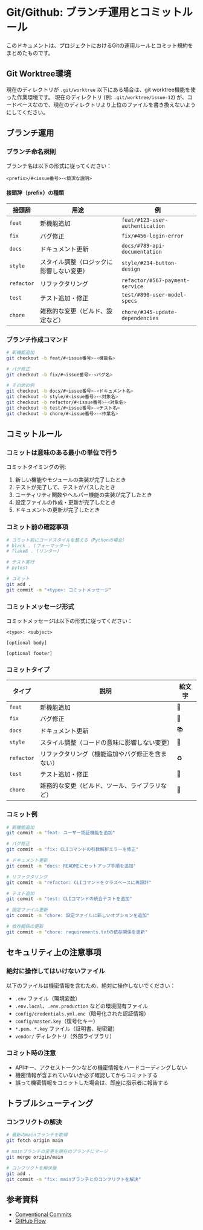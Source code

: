 # Git/Github: ブランチ運用とコミットルール

このドキュメントは、プロジェクトにおけるGitの運用ルールとコミット規約をまとめたものです。

## Git Worktree環境

現在のディレクトリが `.git/worktree` 以下にある場合は、git worktree機能を使った作業環境です。
現在のディレクトリ (例: `.git/worktree/issue-12`) が、コードベースなので、現在のディレクトリより上位のファイルを書き換えないようにしてください。

## ブランチ運用

### ブランチ命名規則

ブランチ名は以下の形式に従ってください：

```
<prefix>/#<issue番号>-<簡潔な説明>
```

#### 接頭辞（prefix）の種類

| 接頭辞 | 用途 | 例 |
|--------|------|-----|
| `feat` | 新機能追加 | `feat/#123-user-authentication` |
| `fix` | バグ修正 | `fix/#456-login-error` |
| `docs` | ドキュメント更新 | `docs/#789-api-documentation` |
| `style` | スタイル調整（ロジックに影響しない変更） | `style/#234-button-design` |
| `refactor` | リファクタリング | `refactor/#567-payment-service` |
| `test` | テスト追加・修正 | `test/#890-user-model-specs` |
| `chore` | 雑務的な変更（ビルド、設定など） | `chore/#345-update-dependencies` |

### ブランチ作成コマンド

```bash
# 新機能追加
git checkout -b feat/#<issue番号>-<機能名>

# バグ修正
git checkout -b fix/#<issue番号>-<バグ名>

# その他の例
git checkout -b docs/#<issue番号>-<ドキュメント名>
git checkout -b style/#<issue番号>-<対象名>
git checkout -b refactor/#<issue番号>-<対象名>
git checkout -b test/#<issue番号>-<テスト名>
git checkout -b chore/#<issue番号>-<作業名>
```

## コミットルール

### コミットは意味のある最小の単位で行う

コミットタイミングの例:

1. 新しい機能やモジュールの実装が完了したとき
2. テストが完了して、テストがパスしたとき
3. ユーティリティ関数やヘルパー機能の実装が完了したとき
4. 設定ファイルの作成・更新が完了したとき
5. ドキュメントの更新が完了したとき

### コミット前の確認事項

```bash
# コミット前にコードスタイルを整える（Pythonの場合）
# black . (フォーマッター)
# flake8 . (リンター)

# テスト実行
# pytest

# コミット
git add .
git commit -m "<type>: コミットメッセージ"
```

### コミットメッセージ形式

コミットメッセージは以下の形式に従ってください：

```
<type>: <subject>

[optional body]

[optional footer]
```

### コミットタイプ

| タイプ | 説明 | 絵文字 |
|--------|------|--------|
| `feat` | 新機能追加 | 🚀 |
| `fix` | バグ修正 | 🐛 |
| `docs` | ドキュメント更新 | 📚 |
| `style` | スタイル調整（コードの意味に影響しない変更） | 💅 |
| `refactor` | リファクタリング（機能追加やバグ修正を含まない） | ♻️ |
| `test` | テスト追加・修正 | 🧪 |
| `chore` | 雑務的な変更（ビルド、ツール、ライブラリなど） | 🔧 |

### コミット例

```bash
# 新機能追加
git commit -m "feat: ユーザー認証機能を追加"

# バグ修正
git commit -m "fix: CLIコマンドの引数解析エラーを修正"

# ドキュメント更新
git commit -m "docs: READMEにセットアップ手順を追加"

# リファクタリング
git commit -m "refactor: CLIコマンドをクラスベースに再設計"

# テスト追加
git commit -m "test: CLIコマンドの統合テストを追加"

# 設定ファイル更新
git commit -m "chore: 設定ファイルに新しいオプションを追加"

# 依存関係の更新
git commit -m "chore: requirements.txtの依存関係を更新"
```

## セキュリティ上の注意事項

### 絶対に操作してはいけないファイル

以下のファイルは機密情報を含むため、絶対に操作しないでください：

- `.env` ファイル（環境変数）
- `.env.local`、`.env.production` などの環境固有ファイル
- `config/credentials.yml.enc`（暗号化された認証情報）
- `config/master.key`（復号化キー）
- `*.pem`、`*.key` ファイル（証明書、秘密鍵）
- `vendor/` ディレクトリ（外部ライブラリ）

### コミット時の注意

- APIキー、アクセストークンなどの機密情報をハードコーディングしない
- 機密情報が含まれていないか必ず確認してからコミットする
- 誤って機密情報をコミットした場合は、即座に指示者に報告する


## トラブルシューティング

### コンフリクトの解決

```bash
# 最新のmainブランチを取得
git fetch origin main

# mainブランチの変更を現在のブランチにマージ
git merge origin/main

# コンフリクトを解決後
git add .
git commit -m "fix: mainブランチとのコンフリクトを解決"
```

## 参考資料

- [Conventional Commits](https://www.conventionalcommits.org/)
- [GitHub Flow](https://docs.github.com/en/get-started/quickstart/github-flow)
